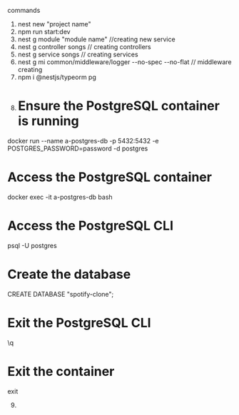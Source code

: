 commands

1. nest new "project name"
2. npm run start:dev
3. nest g module "module name" //creating new service
4. nest g controller songs // creating controllers
5. nest g service songs   // creating services
6. nest g mi common/middleware/logger --no-spec --no-flat // middleware creating
7. npm i @nestjs/typeorm pg 
8. # Ensure the PostgreSQL container is running
docker run --name a-postgres-db -p 5432:5432 -e POSTGRES_PASSWORD=password -d postgres

# Access the PostgreSQL container
docker exec -it a-postgres-db bash

# Access the PostgreSQL CLI
psql -U postgres

# Create the database
CREATE DATABASE "spotify-clone";

# Exit the PostgreSQL CLI
\q

# Exit the container
exit

9. 